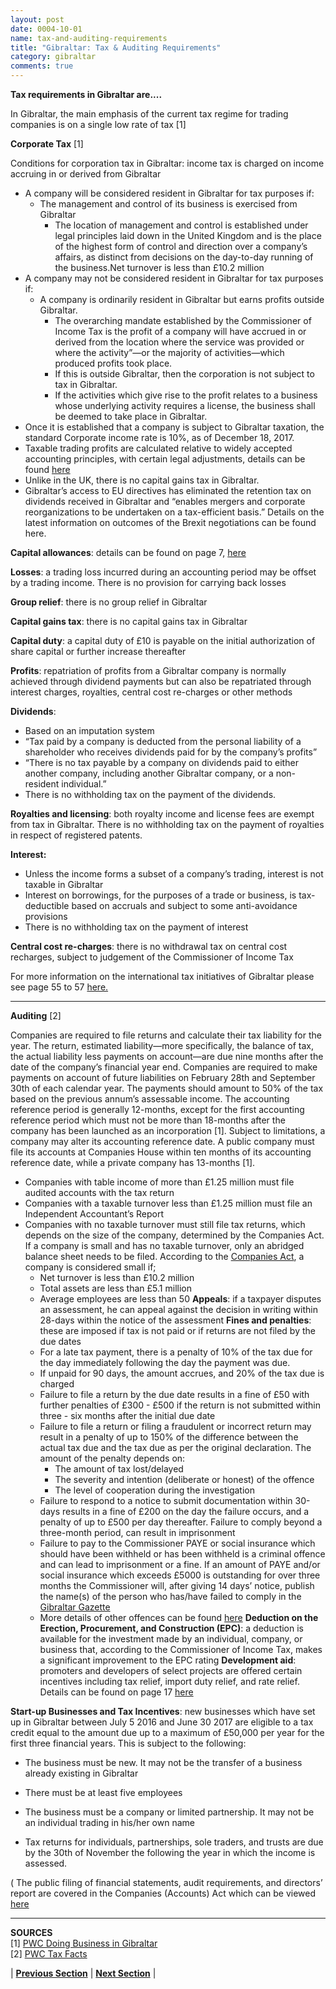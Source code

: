 ```yaml
---
layout: post
date: 0004-10-01
name: tax-and-auditing-requirements
title: "Gibraltar: Tax & Auditing Requirements"
category: gibraltar
comments: true
---
```


**Tax requirements in Gibraltar are....**

In Gibraltar, the main emphasis of the current tax regime for trading companies is on a single low rate of tax [1]
 
**Corporate Tax** [1]
 
Conditions for corporation tax in Gibraltar: income tax is charged on income accruing in or derived from Gibraltar
* A company will be considered resident in Gibraltar for tax purposes if:
   * The management and control of its business is exercised from Gibraltar
     * The location of management and control is established under legal principles laid down in the United Kingdom and is the place of the highest form of control and direction over a company’s affairs, as distinct from decisions on the day-to-day running of the business.Net turnover is less than £10.2 million
* A company may not be considered resident in Gibraltar for tax purposes if:
   * A company is ordinarily resident in Gibraltar but earns profits outside Gibraltar.
     * The overarching mandate established by the Commissioner of Income Tax is the profit of a company will have accrued in or derived from the location where the service was provided or where the activity”—or the majority of activities—which produced profits took place.
     * If this is outside Gibraltar, then the corporation is not subject to tax in Gibraltar.
     * If the activities which give rise to the profit relates to a business whose underlying activity requires a license, the business shall be deemed to take place in Gibraltar.
* Once it is established that a company is subject to Gibraltar taxation, the standard Corporate income rate is 10%, as of December 18, 2017.
* Taxable trading profits are calculated relative to widely accepted accounting principles, with certain legal adjustments, details can be found [here](https://www.pwc.de/de/internationale-maerkte/assets/doing-business-in-gibraltar.pdf)
* Unlike in the UK, there is no capital gains tax in Gibraltar.
* Gibraltar’s access to EU directives has eliminated the retention tax on dividends received in Gibraltar and “enables mergers and corporate reorganizations to be undertaken on a tax-efficient basis.” Details on the latest information on outcomes of the Brexit negotiations can be found here.

 
**Capital allowances**: details can be found on page 7, [here](https://www.pwc.gi/publications/assets/TaxFacts16-17v2.pdf)   
  
**Losses**: a trading loss incurred during an accounting period may be offset by a trading income. There is no provision for carrying back losses
  
**Group relief**: there is no group relief in Gibraltar  
  
**Capital gains tax**: there is no capital gains tax in Gibraltar
  
**Capital duty**: a capital duty of £10 is payable on the initial authorization of share capital or further increase thereafter 
  
**Profits**: repatriation of profits from a Gibraltar company is normally achieved through dividend payments but can also be repatriated through interest charges, royalties, central cost re-charges or other methods
  
**Dividends**:
 * Based on an imputation system
 * “Tax paid by a company is deducted from the personal liability of a shareholder who receives dividends paid for by the company’s profits”
 * “There is no tax payable by a company on dividends paid to either another company, including another Gibraltar company, or a non-resident individual.”
 * There is no withholding tax on the payment of the dividends.
  
**Royalties and licensing**: both royalty income and license fees are exempt from tax in Gibraltar. There is no withholding tax on the payment of royalties in respect of registered patents.
  
**Interest:**
 * Unless the income forms a subset of a company’s trading, interest is not taxable in Gibraltar
 * Interest on borrowings, for the purposes of a trade or business, is tax-deductible based on accruals and subject to some anti-avoidance provisions
 * There is no withholding tax on the payment of interest
  
**Central cost re-charges**: there is no withdrawal tax on central cost recharges, subject to judgement of the Commissioner of Income Tax
 
For more information on the international tax initiatives of Gibraltar please see page 55 to 57 [here.](https://www.pwc.de/de/internationale-maerkte/assets/doing-business-in-gibraltar.pdf)  

-----------------  
    
**Auditing** [2]
 
Companies are required to file returns and calculate their tax liability for the year. The return, estimated liability—more specifically, the balance of tax, the actual liability less payments on account—are due nine months after the date of the company’s financial year end. Companies are required to make payments on account of future liabilities on February 28th and September 30th of each calendar year. The payments should amount to 50% of the tax based on the previous annum’s assessable income. The accounting reference period is generally 12-months, except for the first accounting reference period which must not be more than 18-months after the company has been launched as an incorporation [1]. Subject to limitations, a company may alter its accounting reference date. A public company must file its accounts at Companies House within ten months of its accounting reference date, while a private company has 13-months [1].
 * Companies with table income of more than £1.25 million must file audited accounts with the tax return
 * Companies with a taxable turnover less than £1.25 million must file an Independent Accountant’s Report
 * Companies with no taxable turnover must still file tax returns, which depends on the size of the company, determined by the Companies Act. If a company is small and has no taxable turnover, only an abridged balance sheet needs to be filed. According to the [Companies Act](http://www.gibraltarlaws.gov.gi/articles/2014-19o.pdf), a company is considered small if;
   * Net turnover is less than £10.2 million
   * Total assets are less than £5.1 million
   * Average employees are less than 50
**Appeals**: if a taxpayer disputes an assessment, he can appeal against the decision in writing within 28-days within the notice of the assessment
**Fines and penalties**: these are imposed if tax is not paid or if returns are not filed by the due dates
   * For a late tax payment, there is a penalty of 10% of the tax due for the day immediately following the day the payment was due.
   * If unpaid for 90 days, the amount accrues, and 20% of the tax due is charged
   * Failure to file a return by the due date results in a fine of £50 with further penalties of £300 - £500 if the return is not submitted within three - six months after the initial due date
   * Failure to file a return or filing a fraudulent or incorrect return may result in a penalty of up to 150% of the difference between the actual tax due and the tax due as per the original declaration. The amount of the penalty depends on:
     * The amount of tax lost/delayed
     * The severity and intention (deliberate or honest) of the offence
     * The level of cooperation during the investigation
   * Failure to respond to a notice to submit documentation within 30-days results in a fine of £200 on the day the failure occurs, and a penalty of up to £500 per day thereafter. Failure to comply beyond a three-month period, can result in imprisonment
   * Failure to pay to the Commissioner PAYE or social insurance which should have been withheld or has been withheld is a criminal offence and can lead to imprisonment or a fine. If an amount of PAYE and/or social insurance which exceeds £5000 is outstanding for over three months the Commissioner will, after giving 14 days’ notice, publish the name(s) of the person who has/have failed to comply in the [Gibraltar Gazette](https://www.thegazette.co.uk/notice/2349559)
   * More details of other offences can be found [here](https://www.pwc.gi/publications/assets/TaxFacts16-17v2.pdf)
**Deduction on the Erection, Procurement, and Construction (EPC)**: a deduction is available for the investment made by an individual, company, or business that, according to the Commissioner of Income Tax, makes a significant improvement to the EPC rating
**Development aid**: promoters and developers of select projects are offered certain incentives including tax relief, import duty relief, and rate relief. Details can be found on page 17 [here](https://www.pwc.gi/publications/assets/TaxFacts16-17v2.pdf)
 
**Start-up Businesses and Tax Incentives**: new businesses which have set up in Gibraltar between July 5 2016 and June 30 2017 are eligible to a tax credit equal to the amount due up to a maximum of £50,000 per year for the first three financial years. This is subject to the following:
 * The business must be new. It may not be the transfer of a business already existing in Gibraltar
 * There must be at least five employees
 * The business must be a company or limited partnership. It may not be an individual trading in his/her own name
 
* Tax returns for individuals, partnerships, sole traders, and trusts are due by the 30th of November the following the year in which the income is assessed.
 
( The public filing of financial statements, audit requirements, and directors’ report are covered in the Companies (Accounts) Act which can be viewed [here](https://www.gibraltar.gov.gi/new/obligations-company)  

-------------

**SOURCES**  
[1] [PWC Doing Business in Gibraltar](https://www.pwc.de/de/internationale-maerkte/assets/doing-business-in-gibraltar.pdf)  
[2] [PWC Tax Facts](https://www.pwc.gi/publications/assets/TaxFacts16-17v2.pdf)  


| **[Previous Section]( https://neo-project.github.io/global-blockchain-compliance-hub//gibraltar/gibraltar-team-member-requirements.html)** | **[Next Section]( https://neo-project.github.io/global-blockchain-compliance-hub//gibraltar/gibraltar-governing-by-law.html)** |
